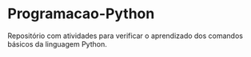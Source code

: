 # Programacao-Python
Repositório com atividades para verificar o aprendizado dos comandos básicos da linguagem Python.
